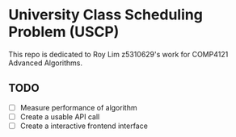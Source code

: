 # University Class Scheduling Problem (USCP)

This repo is dedicated to Roy Lim z5310629's work for COMP4121 Advanced Algorithms.

## TODO

- [ ] Measure performance of algorithm
- [ ] Create a usable API call
- [ ] Create a interactive frontend interface
